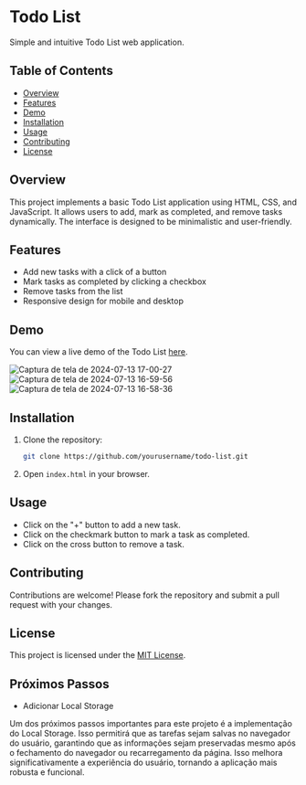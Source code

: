 
# Todo List

Simple and intuitive Todo List web application.

## Table of Contents

- [Overview](#overview)
- [Features](#features)
- [Demo](#demo)
- [Installation](#installation)
- [Usage](#usage)
- [Contributing](#contributing)
- [License](#license)

## Overview

This project implements a basic Todo List application using HTML, CSS, and JavaScript. It allows users to add, mark as completed, and remove tasks dynamically. The interface is designed to be minimalistic and user-friendly.

## Features

- Add new tasks with a click of a button
- Mark tasks as completed by clicking a checkbox
- Remove tasks from the list
- Responsive design for mobile and desktop

## Demo

You can view a live demo of the Todo List [here](#).

![Captura de tela de 2024-07-13 17-00-27](https://github.com/user-attachments/assets/9b025ae4-b335-42ab-993c-ea9dc879e86c)
![Captura de tela de 2024-07-13 16-59-56](https://github.com/user-attachments/assets/feec75f0-a7ec-4cab-96ea-8991c0700754)
![Captura de tela de 2024-07-13 16-58-36](https://github.com/user-attachments/assets/f96368fa-edc0-462f-ba1e-35925350491d)


## Installation

1. Clone the repository:

   ```bash
   git clone https://github.com/yourusername/todo-list.git
   ```

2. Open `index.html` in your browser.

## Usage

- Click on the "+" button to add a new task.
- Click on the checkmark button to mark a task as completed.
- Click on the cross button to remove a task.

## Contributing

Contributions are welcome! Please fork the repository and submit a pull request with your changes.

## License

This project is licensed under the [MIT License](LICENSE).

## Próximos Passos

- Adicionar Local Storage

Um dos próximos passos importantes para este projeto é a implementação do Local Storage. Isso permitirá que as tarefas sejam salvas no navegador do usuário, garantindo que as informações sejam preservadas mesmo após o fechamento do navegador ou recarregamento da página. Isso melhora significativamente a experiência do usuário, tornando a aplicação mais robusta e funcional.
